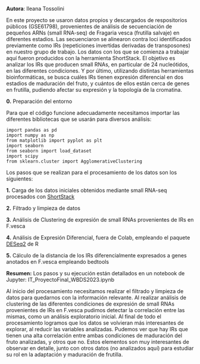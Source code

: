 **Autora**: Ileana Tossolini

En este proyecto se usaron datos propios y descargados de respositorios públicos (GSE61798), provenientes de análisis de secuenciación de pequeños ARNs (small RNA-seq) de Fragaria vesca (frutilla salvaje) en diferentes estadios. 
Las secuenciaron se alinearon contra loci identificados previamente como IRs (repeticiones invertidas derivadas de transposones) en nuestro grupo de trabajo. Los datos con los que se comienza a trabajar aquí fueron producidos con la herramienta ShortStack. 
El objetivo es analizar los IRs que producen small RNAs, en particular de 24 nucleótidos, en las diferentes condiciones. Y por último, utilizando distintas herramientas bioinformáticas, se busca cuáles IRs tienen expresión diferencial en dos estadios de maduración del fruto, y cuántos de ellos están cerca de genes en frutilla, pudiendo afectar su expresión y la topología de la cromatina.



**0.** Preparación del entorno

Para que el código funcione adecuadamente necesitamos importar las diferentes bibliotecas que se usarán para diversos análisis:

```
import pandas as pd
import numpy as np
from matplotlib import pyplot as plt
import seaborn
from seaborn import load_dataset
import scipy
from sklearn.cluster import AgglomerativeClustering
```

Los pasos que se realizan para el procesamiento de los datos son los siguientes:

**1.** Carga de los datos iniciales obtenidos mediante small RNA-seq procesados con [ShortStack](https://github.com/MikeAxtell/ShortStack)

**2.** Filtrado y limpieza de datos

**3.** Análisis de Clustering de expresión de small RNAs provenientes de IRs en F.vesca

**4.** Análisis de Expresión Diferencial, fuera de Colab, empleando el paquete [DESeq2](https://bioconductor.org/packages/release/bioc/html/DESeq2.html) de R

**5.** Cálculo de la distancia de los IRs diferencialmente expresados a genes anotados en F.vesca empleando bedtools



**Resumen:**
Los pasos y su ejecución están detallados en un notebook de Jupyter: IT_ProyectoFinal_WBDS2023.ipynb 

Al inicio del procesamiento necesitamos realizar el filtrado y limpieza de datos para quedarnos con la información relevante. Al realizar análisis de clustering de las diferentes condiciones de expresión de small RNAs provenientes de IRs en F.vesca pudimos detectar la correlación entre las mismas, como un análisis exploratorio inicial.
Al final de todo el procesamiento logramos que los datos se volvieran más interesantes de explorar, al reducir las variables analizadas. Pudemos ver que hay IRs que tienen una alta correlación entre ambas condiciones de maduración del fruto analizadas, y otros que no. Estos elementos son muy interesantes de observar en detalle, junto con otros datos (no analizados aquí) para estudiar su rol en la adaptación y maduración de frutilla. 
